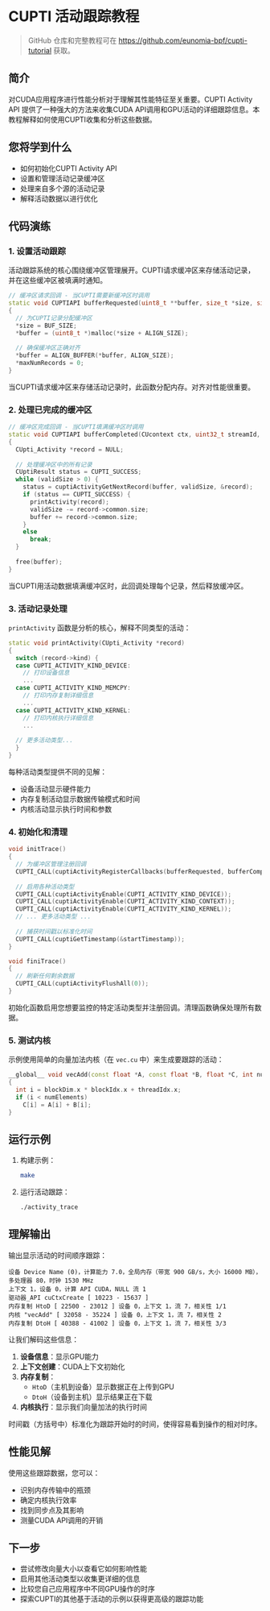 # CUPTI 活动跟踪教程

> GitHub 仓库和完整教程可在 <https://github.com/eunomia-bpf/cupti-tutorial> 获取。

## 简介

对CUDA应用程序进行性能分析对于理解其性能特征至关重要。CUPTI Activity API 提供了一种强大的方法来收集CUDA API调用和GPU活动的详细跟踪信息。本教程解释如何使用CUPTI收集和分析这些数据。

## 您将学到什么

- 如何初始化CUPTI Activity API
- 设置和管理活动记录缓冲区
- 处理来自多个源的活动记录
- 解释活动数据以进行优化

## 代码演练

### 1. 设置活动跟踪

活动跟踪系统的核心围绕缓冲区管理展开。CUPTI请求缓冲区来存储活动记录，并在这些缓冲区被填满时通知。

```cpp
// 缓冲区请求回调 - 当CUPTI需要新缓冲区时调用
static void CUPTIAPI bufferRequested(uint8_t **buffer, size_t *size, size_t *maxNumRecords)
{
  // 为CUPTI记录分配缓冲区
  *size = BUF_SIZE;
  *buffer = (uint8_t *)malloc(*size + ALIGN_SIZE);
  
  // 确保缓冲区正确对齐
  *buffer = ALIGN_BUFFER(*buffer, ALIGN_SIZE);
  *maxNumRecords = 0;
}
```

当CUPTI请求缓冲区来存储活动记录时，此函数分配内存。对齐对性能很重要。

### 2. 处理已完成的缓冲区

```cpp
// 缓冲区完成回调 - 当CUPTI填满缓冲区时调用
static void CUPTIAPI bufferCompleted(CUcontext ctx, uint32_t streamId, uint8_t *buffer, size_t size, size_t validSize)
{
  CUpti_Activity *record = NULL;
  
  // 处理缓冲区中的所有记录
  CUptiResult status = CUPTI_SUCCESS;
  while (validSize > 0) {
    status = cuptiActivityGetNextRecord(buffer, validSize, &record);
    if (status == CUPTI_SUCCESS) {
      printActivity(record);
      validSize -= record->common.size;
      buffer += record->common.size;
    }
    else
      break;
  }
  
  free(buffer);
}
```

当CUPTI用活动数据填满缓冲区时，此回调处理每个记录，然后释放缓冲区。

### 3. 活动记录处理

`printActivity` 函数是分析的核心，解释不同类型的活动：

```cpp
static void printActivity(CUpti_Activity *record)
{
  switch (record->kind) {
  case CUPTI_ACTIVITY_KIND_DEVICE:
    // 打印设备信息
    ...
  case CUPTI_ACTIVITY_KIND_MEMCPY:
    // 打印内存复制详细信息
    ...
  case CUPTI_ACTIVITY_KIND_KERNEL:
    // 打印内核执行详细信息
    ...
    
  // 更多活动类型...
  }
}
```

每种活动类型提供不同的见解：
- 设备活动显示硬件能力
- 内存复制活动显示数据传输模式和时间
- 内核活动显示执行时间和参数

### 4. 初始化和清理

```cpp
void initTrace()
{
  // 为缓冲区管理注册回调
  CUPTI_CALL(cuptiActivityRegisterCallbacks(bufferRequested, bufferCompleted));
  
  // 启用各种活动类型
  CUPTI_CALL(cuptiActivityEnable(CUPTI_ACTIVITY_KIND_DEVICE));
  CUPTI_CALL(cuptiActivityEnable(CUPTI_ACTIVITY_KIND_CONTEXT));
  CUPTI_CALL(cuptiActivityEnable(CUPTI_ACTIVITY_KIND_KERNEL));
  // ... 更多活动类型 ...
  
  // 捕获时间戳以标准化时间
  CUPTI_CALL(cuptiGetTimestamp(&startTimestamp));
}

void finiTrace()
{
  // 刷新任何剩余数据
  CUPTI_CALL(cuptiActivityFlushAll(0));
}
```

初始化函数启用您想要监控的特定活动类型并注册回调。清理函数确保处理所有数据。

### 5. 测试内核

示例使用简单的向量加法内核（在 `vec.cu` 中）来生成要跟踪的活动：

```cpp
__global__ void vecAdd(const float *A, const float *B, float *C, int numElements)
{
  int i = blockDim.x * blockIdx.x + threadIdx.x;
  if (i < numElements)
    C[i] = A[i] + B[i];
}
```

## 运行示例

1. 构建示例：
   ```bash
   make
   ```

2. 运行活动跟踪：
   ```bash
   ./activity_trace
   ```

## 理解输出

输出显示活动的时间顺序跟踪：

```
设备 Device Name (0)，计算能力 7.0，全局内存（带宽 900 GB/s，大小 16000 MB），多处理器 80，时钟 1530 MHz
上下文 1，设备 0，计算 API CUDA，NULL 流 1
驱动器_API cuCtxCreate [ 10223 - 15637 ] 
内存复制 HtoD [ 22500 - 23012 ] 设备 0，上下文 1，流 7，相关性 1/1
内核 "vecAdd" [ 32058 - 35224 ] 设备 0，上下文 1，流 7，相关性 2
内存复制 DtoH [ 40388 - 41002 ] 设备 0，上下文 1，流 7，相关性 3/3
```

让我们解码这些信息：
1. **设备信息**：显示GPU能力
2. **上下文创建**：CUDA上下文初始化
3. **内存复制**：
   - `HtoD`（主机到设备）显示数据正在上传到GPU
   - `DtoH`（设备到主机）显示结果正在下载
4. **内核执行**：显示我们向量加法的执行时间

时间戳（方括号中）标准化为跟踪开始时的时间，使得容易看到操作的相对时序。

## 性能见解

使用这些跟踪数据，您可以：
- 识别内存传输中的瓶颈
- 确定内核执行效率
- 找到同步点及其影响
- 测量CUDA API调用的开销

## 下一步

- 尝试修改向量大小以查看它如何影响性能
- 启用其他活动类型以收集更详细的信息
- 比较您自己应用程序中不同GPU操作的时序
- 探索CUPTI的其他基于活动的示例以获得更高级的跟踪功能 